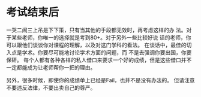 # 考试结束后

一哭二闹三上吊是下下策，只有当其他的手段都无效时，再考虑这样的办 法。对于某些老师，你唯一的选择就是考到80+。对于另外一些比较好说 话的老师，你可以跟他们谈谈你对课程的理解，以及对这门学科的看法。 在谈话中，最佳的切入点是学术。你要尽可能地讨论学术方面的问题，而 不是去强调你要出国，你要保研。 每个人都有各种各样的私人借口来要求一个好的成绩，但是这些借口并不一定都能成为让老师帮你一把的理由。

另外，很多时候，即使你的成绩单上已经是Fail，也并不是没有办法的。 但请注意不要违反法律，不要出卖自己的尊严。

